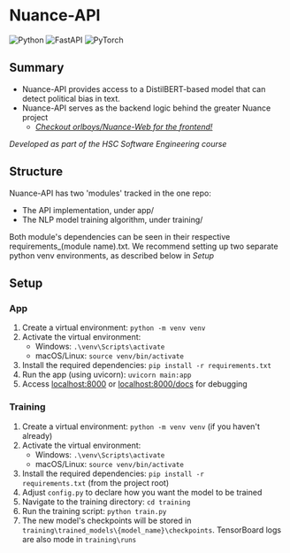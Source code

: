 # Nuance-API

![Python](https://img.shields.io/badge/python-3670A0?style=for-the-badge&logo=python&logoColor=ffdd54)
![FastAPI](https://img.shields.io/badge/FastAPI-005571?style=for-the-badge&logo=fastapi)
![PyTorch](https://img.shields.io/badge/PyTorch-%23EE4C2C.svg?style=for-the-badge&logo=PyTorch&logoColor=white)


## Summary

- Nuance-API provides access to a DistilBERT-based model that can detect political bias in text.
- Nuance-API serves as the backend logic behind the greater Nuance project
	- [*Checkout orlboys/Nuance-Web for the frontend!*](https://github.com/orlboys/nuance-web)

*Developed as part of the HSC Software Engineering course*

## Structure

Nuance-API has two 'modules' tracked in the one repo:
- The API implementation, under app/
- The NLP model training algorithm, under training/

Both module's dependencies can be seen in their respective requirements_(module name).txt. We recommend setting up two separate python venv environments, as described below in *Setup*

## Setup

### App

1. Create a virtual environment: `python -m venv venv`
2. Activate the virtual environment:
    - Windows: `.\venv\Scripts\activate`
    - macOS/Linux: `source venv/bin/activate`
3. Install the required dependencies: `pip install -r requirements.txt`
4. Run the app (using uvicorn): `uvicorn main:app`
5. Access [localhost:8000](localhost:8000) or [localhost:8000/docs](localhost:8000/docs) for debugging

### Training

1. Create a virtual environment: `python -m venv venv` (if you haven't already)
2. Activate the virtual environment:
    - Windows: `.\venv\Scripts\activate`
    - macOS/Linux: `source venv/bin/activate`
3. Install the required dependencies: `pip install -r requirements.txt` (from the project root)
4. Adjust `config.py` to declare how you want the model to be trained
5. Navigate to the training directory: `cd training`
6. Run the training script: `python train.py`
7. The new model's checkpoints will be stored in `training\trained_models\{model_name}\checkpoints`. TensorBoard logs are also mode in `training\runs`
